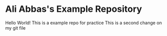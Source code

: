 # Ali Abbas's Example Repository
Hello World! This is a example repo for practice 
This is a second change on my git file 
